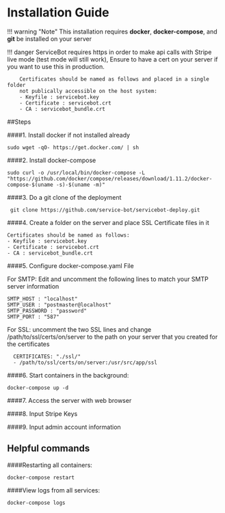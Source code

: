 # Installation Guide

!!! warning "Note"
    This installation requires **docker**, **docker-compose**, and **git** be installed on your 
    server

!!! danger
    ServiceBot requires https in order to make api calls with Stripe live mode (test mode will still work),
    Ensure to have a cert on your server if you want to use this in production.

        Certificates should be named as follows and placed in a single folder
        not publically accessible on the host system:
        - Keyfile : servicebot.key
        - Certificate : servicebot.crt
        - CA : servicebot_bundle.crt
        
    
##Steps

####1. Install docker if not installed already
        
    sudo wget -qO- https://get.docker.com/ | sh
        
####2. Install docker-compose
        
    sudo curl -o /usr/local/bin/docker-compose -L "https://github.com/docker/compose/releases/download/1.11.2/docker-compose-$(uname -s)-$(uname -m)"

####3. Do a git clone of the deployment 

     git clone https://github.com/service-bot/servicebot-deploy.git
    
####4. Create a folder on the server and place SSL Certificate files in it

    Certificates should be named as follows:
    - Keyfile : servicebot.key
    - Certificate : servicebot.crt
    - CA : servicebot_bundle.crt



####5. Configure docker-compose.yaml File

For SMTP: Edit and uncomment the following lines to match your SMTP server information
 
    SMTP_HOST : "localhost"
    SMTP_USER : "postmaster@localhost"
    SMTP_PASSWORD : "password"
    SMTP_PORT : "587"

For SSL: uncomment the two SSL lines and change /path/to/ssl/certs/on/server
to the path on your server that you created for the certificates
     
      CERTIFICATES: "./ssl/"
      - /path/to/ssl/certs/on/server:/usr/src/app/ssl


####6. Start containers in the background:
    
    docker-compose up -d
    
####7. Access the server with web browser
      
####8. Input Stripe Keys

####9. Input admin account information


  
## Helpful commands
####Restarting all containers:
    
    docker-compose restart
####View logs from all services:
    
    docker-compose logs

